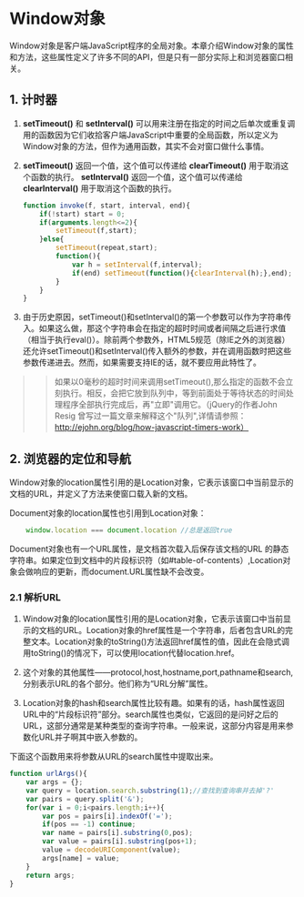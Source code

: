 # Window对象

Window对象是客户端JavaScript程序的全局对象。本章介绍Window对象的属性和方法，这些属性定义了许多不同的API，但是只有一部分实际上和浏览器窗口相关。

## 1. 计时器
 
 1. **setTimeout()** 和 **setInterval()** 可以用来注册在指定的时间之后单次或重复调用的函数因为它们收拾客户端JavaScript中重要的全局函数，所以定义为Window对象的方法，但作为通用函数，其实不会对窗口做什么事情。

2. **setTimeout()** 返回一个值，这个值可以传递给 **clearTimeout()** 用于取消这个函数的执行。 **setInterval()** 返回一个值，这个值可以传递给 **clearInterval()** 用于取消这个函数的执行。
    ```javascript
    function invoke(f, start, interval, end){
        if(!start) start = 0;
        if(arguments.length<=2){
            setTimeout(f,start);
        }else{
            setTimeout(repeat,start);
            function(){
                var h = setInterval(f,interval);
                if(end) setTimeout(function(){clearInterval(h);},end);
            }
        }
    }
    ```

3. 由于历史原因，setTimeout()和setInterval()的第一个参数可以作为字符串传入。如果这么做，那这个字符串会在指定的超时时间或者间隔之后进行求值（相当于执行eval()）。除前两个参数外，HTML5规范（除IE之外的浏览器）还允许setTimeout()和setInterval()传入额外的参数，并在调用函数时把这些参数传递进去。然而，如果需要支持IE的话，就不要应用此特性了。

>> 如果以0毫秒的超时时间来调用setTimeout(),那么指定的函数不会立刻执行。相反，会把它放到队列中，等到前面处于等待状态的时间处理程序全部执行完成后，再"立即"调用它。（jQuery的作者John Resig 曾写过一篇文章来解释这个"队列",详情请参照：http://ejohn.org/blog/how-javascript-timers-work）


## 2. 浏览器的定位和导航

Window对象的location属性引用的是Location对象，它表示该窗口中当前显示的文档的URL，并定义了方法来使窗口载入新的文档。

Document对象的location属性也引用到Location对象：
```javascript
    window.location === document.location //总是返回true
```

Document对象也有一个URL属性，是文档首次载入后保存该文档的URL
的静态字符串。如果定位到文档中的片段标识符（如#table-of-contents）,Location对象会做响应的更新，而document.URL属性缺不会改变。

### 2.1 解析URL

1. Window对象的location属性引用的是Location对象，它表示该窗口中当前显示的文档的URL。Location对象的href属性是一个字符串，后者包含URL的完整文本。Location对象的toString()方法返回href属性的值，因此在会隐式调用toString()的情况下，可以使用location代替location.href。

2. 这个对象的其他属性——protocol,host,hostname,port,pathname和search,分别表示URL的各个部分。他们称为“URL分解”属性。

3. Location对象的hash和search属性比较有趣。如果有的话，hash属性返回URL中的“片段标识符”部分。search属性也类似，它返回的是问好之后的URL，这部分通常是某种类型的查询字符串。一般来说，这部分内容是用来参数化URL并子啊其中嵌入参数的。

下面这个函数用来将参数从URL的search属性中提取出来。

```javascript
function urlArgs(){
    var args = {};
    var query = location.search.substring(1);//查找到查询串并去掉'?'
    var pairs = query.split('&');
    for(var i = 0;i<pairs.length;i++){
        var pos = pairs[i].indexOf('=');
        if(pos == -1) continue;
        var name = pairs[i].substring(0,pos);
        var value = pairs[i].substring(pos+1);
        value = decodeURIComponent(value);
        args[name] = value;
    }
    return args;
}
```